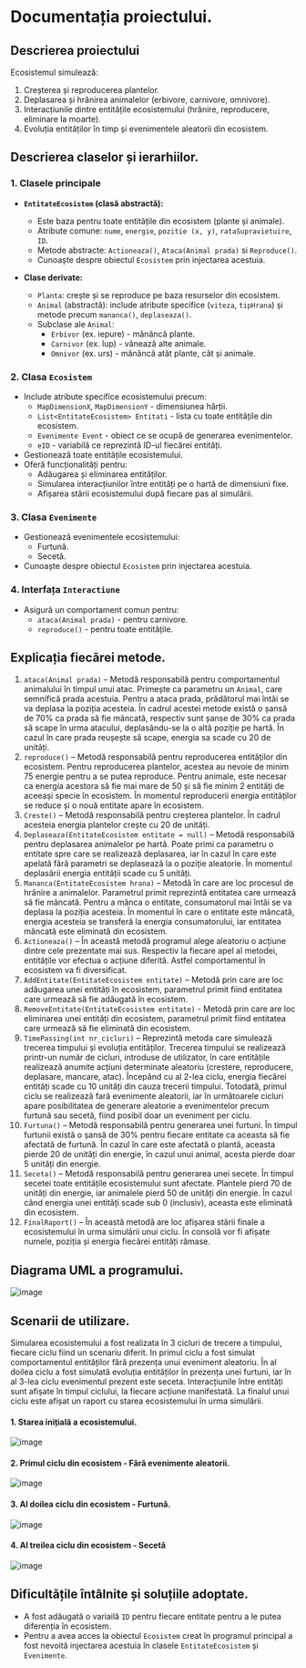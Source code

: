 # Documentația proiectului.
## **Descrierea proiectului**

Ecosistemul simulează:
1. Creșterea și reproducerea plantelor.
2. Deplasarea și hrănirea animalelor (erbivore, carnivore, omnivore).
3. Interacțiunile dintre entitățile ecosistemului (hrănire, reproducere, eliminare la moarte).
4. Evoluția entităților în timp și evenimentele aleatorii din ecosistem.

## Descrierea claselor și ierarhiilor.
### 1. **Clasele principale**
- **`EntitateEcosistem` (clasă abstractă):**
  - Este baza pentru toate entitățile din ecosistem (plante și animale).
  - Atribute comune: `nume`, `energie`, `pozitie (x, y)`, `rataSupravietuire`, `ID`.
  - Metode abstracte: `Actioneaza()`, `Ataca(Animal prada)` si `Reproduce()`.
  - Cunoaște despre obiectul `Ecosistem` prin injectarea acestuia.

- **Clase derivate:**
  - `Planta`: crește și se reproduce pe baza resurselor din ecosistem.
  - `Animal` (abstractă): include atribute specifice (`viteza`, `tipHrana`) și metode precum `mananca()`, `deplaseaza()`.
  - Subclase ale `Animal`: 
    - `Erbivor` (ex. iepure) - mănâncă plante.
    - `Carnivor` (ex. lup) - vânează alte animale.
    - `Omnivor` (ex. urs) - mănâncă atât plante, cât și animale.

### 2. **Clasa `Ecosistem`**
- Include atribute specifice ecosistemului precum:
  - `MapDimensionX`, `MapDimensionY` - dimensiunea hărții.
  - `List<EntitateEcosistem> Entitati` - lista cu toate entitățile din ecosistem.
  - `Evenimente Event` - obiect ce se ocupă de generarea evenimentelor.
  - `eID` - variabilă ce reprezintă ID-ul fiecărei entități. 
- Gestionează toate entitățile ecosistemului.
- Oferă funcționalități pentru:
  - Adăugarea și eliminarea entităților.
  - Simularea interacțiunilor între entități pe o hartă de dimensiuni fixe.
  - Afișarea stării ecosistemului după fiecare pas al simulării.

### 3. **Clasa `Evenimente`**
- Gestionează evenimentele ecosistemului:
  - Furtună.
  - Secetă.
- Cunoaște despre obiectul `Ecosistem` prin injectarea acestuia.

### 4. **Interfața `Interactiune`**
- Asigură un comportament comun pentru:
  - `ataca(Animal prada)` - pentru carnivore.
  - `reproduce()` - pentru toate entitățile.

## Explicația fiecărei metode.
1.	`ataca(Animal prada)` – Metodă responsabilă pentru comportamentul animalului în timpul unui atac. Primește ca parametru un `Animal`, care semnifică prada acestuia. Pentru a ataca prada, prădătorul mai întâi se va deplasa la poziția acesteia. În cadrul acestei metode există o șansă de 70% ca prada să fie mâncată, respectiv sunt șanse de 30% ca prada să scape în urma atacului, deplasându-se la o altă poziție pe hartă. În cazul în care prada reușește să scape, energia sa scade cu 20 de unități.
2.	`reproduce()` – Metodă responsabilă pentru reproducerea entităților din ecosistem. Pentru reproducerea plantelor, acestea au nevoie de minim 75 energie pentru a se putea reproduce. Pentru animale, este necesar ca energia acestora să fie mai mare de 50 și să fie minim 2 entități de aceeași specie în ecosistem. În momentul reproducerii energia entităților se reduce și o nouă entitate apare în ecosistem.
3.	`Creste()` – Metodă responsabilă pentru creșterea plantelor. În cadrul acesteia energia plantelor crește cu 20 de unități.
4.	`Deplaseaza(EntitateEcosistem entitate = null)` – Metodă responsabilă pentru deplasarea animalelor pe hartă. Poate primi ca parametru o entitate spre care se realizează deplasarea, iar în cazul în care este apelată fără parametri se deplasează la o poziție aleatorie. În momentul deplasării energia entității scade cu 5 unități.
5.	`Mananca(EntitateEcosistem hrana)` – Metodă în care are loc procesul de hrănire a animalelor. Parametrul primit reprezintă entitatea care urmează să fie mâncată. Pentru a mânca o entitate, consumatorul mai întâi se va deplasa la poziția acesteia. În momentul în care o entitate este mâncată, energia acesteia se transferă la energia consumatorului, iar entitatea mâncată este eliminată din ecosistem.
6.	`Actioneaza()` – În această metodă programul alege aleatoriu o acțiune dintre cele prezentate mai sus. Respectiv la fiecare apel al metodei, entitățile vor efectua o acțiune diferită. Astfel comportamentul în ecosistem va fi diversificat.
7.	`AddEntitate(EntitateEcosistem entitate)` – Metodă prin care are loc adăugarea unei entități în ecosistem, parametrul primit fiind entitatea care urmează să fie adăugată în ecosistem.
8.	`RemoveEntitate(EntitateEcosistem entitate)` - Metodă prin care are loc eliminarea unei entități din ecosistem, parametrul primit fiind entitatea care urmează să fie eliminată din ecosistem.
9.	`TimePassing(int nr_cicluri)` – Reprezintă metoda care simulează trecerea timpului și evoluția entităților. Trecerea timpului se realizează printr-un număr de cicluri, introduse de utilizator, în care entitățile realizează anumite acțiuni determinate aleatoriu (crestere, reproducere, deplasare, mancare, atac). Începând cu al 2-lea ciclu, energia fiecărei entități scade cu 10 unități din cauza trecerii timpului. Totodată, primul ciclu se realizează fară evenimente aleatorii, iar în următoarele cicluri apare posibilitatea de generare aleatorie a evenimentelor precum furtună sau secetă, fiind posibil doar un eveniment per ciclu.
10.	`Furtuna()` – Metodă responsabilă pentru generarea unei furtuni. În timpul furtunii există o șansă de 30% pentru fiecare entitate ca aceasta să fie afectată de furtună. În cazul în care este afectată o plantă, aceasta pierde 20 de unități din energie, în cazul unui animal, acesta pierde doar 5 unități din energie.
11.	`Seceta()` – Metodă responsabilă pentru generarea unei secete. În timpul secetei toate entitățile ecosistemului sunt afectate. Plantele pierd 70 de unități din energie, iar animalele pierd 50 de unități din energie. În cazul când energia unei entități scade sub 0 (inclusiv), aceasta este eliminată din ecosistem.
12.	`FinalRaport()` – În această metodă are loc afișarea stării finale a ecosistemului în urma simulării unui ciclu. În consolă vor fi afișate numele, poziția și energia fiecărei entități rămase.

## Diagrama UML a programului.
![image](https://github.com/user-attachments/assets/823afbc7-8abe-4b23-8ae5-5912e681cfc0)

## Scenarii de utilizare.
  Simularea ecosistemului a fost realizata în 3 cicluri de trecere a timpului, fiecare ciclu fiind un scenariu diferit. In primul ciclu a fost simulat comportamentul entităților fără prezența unui eveniment aleatoriu. În al doilea ciclu a fost simulată evoluția entităților în prezența unei furtuni, iar în al 3-lea ciclu evenimentul prezent este seceta. Interacțiunile între entități sunt afișate în timpul ciclului, la fiecare acțiune manifestată. La finalul unui ciclu este afișat un raport cu starea ecosistemului în urma simulării.

#### 1. Starea inițială a ecosistemului.
![image](https://github.com/user-attachments/assets/fa7ca4d9-7f55-49c9-8de8-2631eb16951d)

#### 2. Primul ciclu din ecosistem - Fără evenimente aleatorii.
![image](https://github.com/user-attachments/assets/df330634-afbf-4dfb-aca6-f5dd0409957f)

#### 3. Al doilea ciclu din ecosistem - Furtună.
![image](https://github.com/user-attachments/assets/3dcaad8e-68dc-4745-8ae6-c2850268f204)

#### 4. Al treilea ciclu din ecosistem - Secetă
![image](https://github.com/user-attachments/assets/1f319d2b-7147-4c5f-9179-e62944b7da57)


## Dificultățile întâlnite și soluțiile adoptate.
- A fost adăugată o variailă `ID` pentru fiecare entitate pentru a le putea diferenția în ecosistem.
- Pentru a avea acces la obiectul `Ecosistem` creat în programul principal a fost nevoită injectarea acestuia în clasele `EntitateEcosistem` și `Evenimente`.
